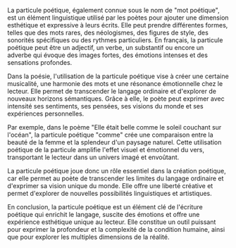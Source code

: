 La particule poétique, également connue sous le nom de "mot poétique", est un élément linguistique utilisé par les poètes pour ajouter une dimension esthétique et expressive à leurs écrits. Elle peut prendre différentes formes, telles que des mots rares, des néologismes, des figures de style, des sonorités spécifiques ou des rythmes particuliers. En français, la particule poétique peut être un adjectif, un verbe, un substantif ou encore un adverbe qui évoque des images fortes, des émotions intenses et des sensations profondes.

Dans la poésie, l'utilisation de la particule poétique vise à créer une certaine musicalité, une harmonie des mots et une résonance émotionnelle chez le lecteur. Elle permet de transcender le langage ordinaire et d'explorer de nouveaux horizons sémantiques. Grâce à elle, le poète peut exprimer avec intensité ses sentiments, ses pensées, ses visions du monde et ses expériences personnelles.

Par exemple, dans le poème "Elle était belle comme le soleil couchant sur l'océan", la particule poétique "comme" crée une comparaison entre la beauté de la femme et la splendeur d'un paysage naturel. Cette utilisation poétique de la particule amplifie l'effet visuel et émotionnel du vers, transportant le lecteur dans un univers imagé et envoûtant.

La particule poétique joue donc un rôle essentiel dans la création poétique, car elle permet au poète de transcender les limites du langage ordinaire et d'exprimer sa vision unique du monde. Elle offre une liberté créative et permet d'explorer de nouvelles possibilités linguistiques et artistiques.

En conclusion, la particule poétique est un élément clé de l'écriture poétique qui enrichit le langage, suscite des émotions et offre une expérience esthétique unique au lecteur. Elle constitue un outil puissant pour exprimer la profondeur et la complexité de la condition humaine, ainsi que pour explorer les multiples dimensions de la réalité.
